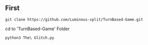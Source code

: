 ## First

```
git clone https://github.com/Luminous-split/TurnBased-Game.git
```

cd to 'TurnBased-Game' Folder
```
python3 The\ Glitch.py
```
